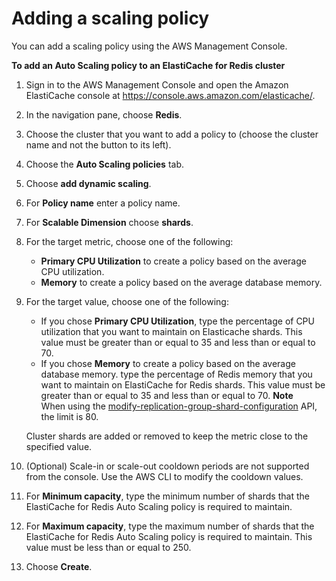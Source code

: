 # Adding a scaling policy<a name="AutoScaling-Scaling-Adding-Policy-Shards"></a>

You can add a scaling policy using the AWS Management Console\. 

**To add an Auto Scaling policy to an ElastiCache for Redis cluster**

1. Sign in to the AWS Management Console and open the Amazon ElastiCache console at [https://console\.aws\.amazon\.com/elasticache/](https://console.aws.amazon.com/elasticache/)\.

1. In the navigation pane, choose **Redis**\. 

1. Choose the cluster that you want to add a policy to \(choose the cluster name and not the button to its left\)\. 

1. Choose the **Auto Scaling policies** tab\. 

1. Choose **add dynamic scaling**\. 

1. For **Policy name** enter a policy name\. 

1. For **Scalable Dimension** choose **shards**\. 

1. For the target metric, choose one of the following:
   + **Primary CPU Utilization** to create a policy based on the average CPU utilization\. 
   + **Memory** to create a policy based on the average database memory\. 

1. For the target value, choose one of the following:
   + If you chose **Primary CPU Utilization**, type the percentage of CPU utilization that you want to maintain on Elasticache shards\. This value must be greater than or equal to 35 and less than or equal to 70\. 
   + If you chose **Memory** to create a policy based on the average database memory\. type the percentage of Redis memory that you want to maintain on ElastiCache for Redis shards\. This value must be greater than or equal to 35 and less than or equal to 70\. 
**Note**  
When using the [modify\-replication\-group\-shard\-configuration](https://docs.aws.amazon.com/cli/latest/reference/elasticache/modify-replication-group-shard-configuration.html) API, the limit is 80\.

   Cluster shards are added or removed to keep the metric close to the specified value\. 

1. \(Optional\) Scale\-in or scale\-out cooldown periods are not supported from the console\. Use the AWS CLI to modify the cooldown values\. 

1. For **Minimum capacity**, type the minimum number of shards that the ElastiCache for Redis Auto Scaling policy is required to maintain\. 

1. For **Maximum capacity**, type the maximum number of shards that the ElastiCache for Redis Auto Scaling policy is required to maintain\. This value must be less than or equal to 250\.

1. Choose **Create**\.